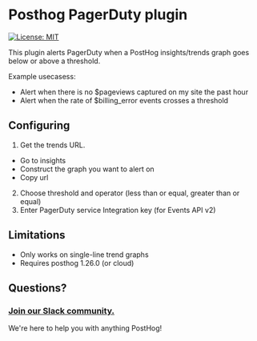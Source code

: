 # Posthog PagerDuty plugin

[![License: MIT](https://img.shields.io/badge/License-MIT-red.svg?style=flat-square)](https://opensource.org/licenses/MIT)

This plugin alerts PagerDuty when a PostHog insights/trends graph goes below or above a threshold.

Example usecasess:
- Alert when there is no $pageviews captured on my site the past hour
- Alert when the rate of $billing_error events crosses a threshold

## Configuring

1. Get the trends URL.
  - Go to insights
  - Construct the graph you want to alert on
  - Copy url
2. Choose threshold and operator (less than or equal, greater than or equal)
3. Enter PagerDuty service Integration key (for Events API v2)

## Limitations

- Only works on single-line trend graphs
- Requires posthog 1.26.0 (or cloud)

## Questions?

### [Join our Slack community.](https://join.slack.com/t/posthogusers/shared_invite/enQtOTY0MzU5NjAwMDY3LTc2MWQ0OTZlNjhkODk3ZDI3NDVjMDE1YjgxY2I4ZjI4MzJhZmVmNjJkN2NmMGJmMzc2N2U3Yjc3ZjI5NGFlZDQ)

We're here to help you with anything PostHog!
